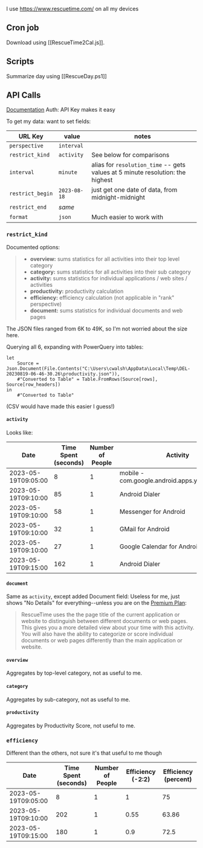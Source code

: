 I use https://www.rescuetime.com/ on all my devices

## Cron job
Download using [[RescueTime2Cal.js]].
## Scripts
Summarize day using [[RescueDay.ps1]]
## API Calls
[Documentation](https://www.rescuetime.com/rtx/developers)
Auth: API Key makes it easy

To get my data: want to set fields:

| URL Key | value | notes |
| --- | --- | -- |
| `perspective` | `interval` | |
| `restrict_kind` | `activity` | See below for comparisons |
| `interval` | `minute` | alias for `resolution_time` -- gets values at 5 minute resolution: the highest |
| `restrict_begin` | `2023-08-18` | just get one date of data, from midnight-midnight |
| `restrict_end` | *same* | |
| `format` | `json` | Much easier to work with |


### `restrict_kind`
Documented options:
> - **overview:** sums statistics for all activities into their top level category
> - **category:** sums statistics for all activities into their sub category
> - **activity:** sums statistics for individual applications / web sites / activities
> - **productivity:** productivity calculation
> - **efficiency:** efficiency calculation (not applicable in "rank" perspective)
> - **document:** sums statistics for individual documents and web pages

The JSON files ranged from 6K to 49K, so I'm not worried about the size here.

Querying all 6, expanding with PowerQuery into tables:

```
let
    Source = Json.Document(File.Contents("C:\Users\cwalsh\AppData\Local\Temp\DEL-20230819-06-46-30.26\productivity.json")),
    #"Converted to Table" = Table.FromRows(Source[rows], Source[row_headers])
in
    #"Converted to Table"
```
(CSV would have made this easier I guess!)

#### `activity`
Looks like:

|Date|Time Spent (seconds)|Number of People|Activity|Category|Productivity|
|---|---|---|---|---|---|
|2023-05-19T09:05:00|8|1|mobile - com.google.android.apps.youtube.music|Music|1|
|2023-05-19T09:10:00|85|1|Android Dialer|Voice Chat|1|
|2023-05-19T09:10:00|58|1|Messenger for Android|Instant Message|0|
|2023-05-19T09:10:00|32|1|GMail for Android|Email|0|
|2023-05-19T09:10:00|27|1|Google Calendar for Android|Calendars|1|
|2023-05-19T09:15:00|162|1|Android Dialer|Voice Chat|1|

#### `document`
Same as `activity`, except added Document field:
Useless for me, just shows "No Details" for everything--unless you are on the [Premium Plan](https://www.rescuetime.com/premium):
> RescueTime uses the the page title of the current application or website to distinguish between different documents or web pages. This gives you a more detailed view about your time with this activity. You will also have the ability to categorize or score individual documents or web pages differently than the main application or website.


#### `overview`
Aggregates by top-level category, not as useful to me.

#### `category`
Aggregates by sub-category, not as useful to me.

#### `productivity`
Aggregates by Productivity Score, not useful to me.

### `efficiency`
Different than the others, not sure it's that useful to me though
    
|Date|Time Spent (seconds)|Number of People|Efficiency (-2:2)|Efficiency (percent)|
|---|---|---|---|---|
|2023-05-19T09:05:00|8|1|1|75|
|2023-05-19T09:10:00|202|1|0.55|63.86|
|2023-05-19T09:15:00|180|1|0.9|72.5|
